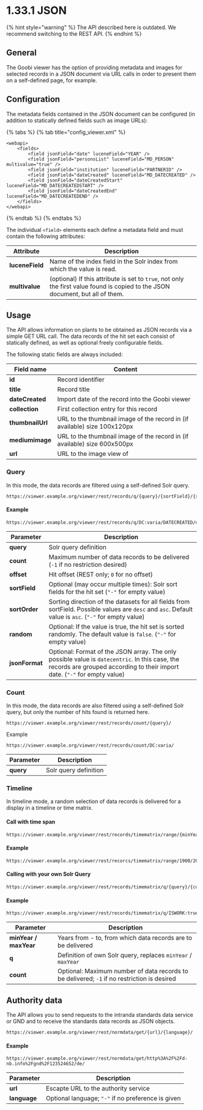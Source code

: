 # 1.33.1 JSON

{% hint style="warning" %}
The API described here is outdated. We recommend switching to the REST API.
{% endhint %}

## General

The Goobi viewer has the option of providing metadata and images for selected records in a JSON document via URL calls in order to present them on a self-defined page, for example.&#x20;

## Configuration

The metadata fields contained in the JSON document can be configured (in addition to statically defined fields such as image URLs):

{% tabs %}
{% tab title="config_viewer.xml" %}
```markup
<webapi>
    <fields>
        <field jsonField="date" luceneField="YEAR" />
        <field jsonField="personsList" luceneField="MD_PERSON" multivalue="true" />
        <field jsonField="institution" luceneField="PARTNERID" />
        <field jsonField="dateCreated" luceneField="MD_DATECREATED" />
        <field jsonField="dateCreatedStart" luceneField="MD_DATECREATEDSTART" />
        <field jsonField="dateCreatedEnd" luceneField="MD_DATECREATEDEND" />
    </fields>
</webapi>
```
{% endtab %}
{% endtabs %}

The individual `<field>` elements each define a metadata field and must contain the following attributes:

| **Attribute**   | Description                                                                                                                    |
| --------------- | ------------------------------------------------------------------------------------------------------------------------------ |
| **luceneField** | Name of the index field in the Solr index from which the value is read.                                                        |
| **multivalue**  | (optional) If this attribute is set to `true`, not only the first value found is copied to the JSON document, but all of them. |

## Usage

The API allows information on plants to be obtained as JSON records via a simple GET URL call. The data records of the hit set each consist of statically defined, as well as optional freely configurable fields.&#x20;

The following static fields are always included:

| **Field name**    | Content                                                                    |
| ----------------- | -------------------------------------------------------------------------- |
| **id**            | Record identifier                                                          |
| **title**         | Record title                                                               |
| **dateCreated**   | Import date of the record into the Goobi viewer                            |
| **collection**    | First collection entry for this record                                     |
| **thumbnailUrl**  | URL to the thumbnail image of the record in (if available) size 100x120px  |
| **mediumimage**   | URL to the thumbnail image of the record in (if available) size 600x500px  |
| **url**           | URL to the image view of                                                   |

### Query

In this mode, the data records are filtered using a self-defined Solr query.

```
https://viewer.example.org/viewer/rest/records/q/{query}/{sortField}/{sortOrder}/{jsonFormat}/{count}/{offset}/{randomize}/
```

#### Example

```
https://viewer.example.org/viewer/rest/records/q/DC:varia/DATECREATED/desc/datecentric/100/false/
```

| **Parameter**   | Description                                                                                                                                                                 |
| --------------- | --------------------------------------------------------------------------------------------------------------------------------------------------------------------------- |
| **query**       | Solr query definition                                                                                                                                                       |
| **count**       | Maximum number of data records to be delivered (`-1` if no restriction desired)                                                                                             |
| **offset**      | Hit offset (REST only; `0` for no offset)                                                                                                                                   |
| **sortField**   | Optional (may occur multiple times): Solr sort fields for the hit set (`"-"` for empty value)                                                                               |
| **sortOrder**   | Sorting direction of the datasets for all fields from sortField. Possible values are `desc` and `asc`. Default value is `asc`. (`"-"` for empty value)                      |
| **random**      | Optional: If the value is true, the hit set is sorted randomly. The default value is `false`. (`"-"` for empty value)                                                       |
| **jsonFormat**  | Optional: Format of the JSON array. The only possible value is `datecentric`. In this case, the records are grouped according to their import date. (`"-"` for empty value) |

### Count

In this mode, the data records are also filtered using a self-defined Solr query, but only the number of hits found is returned here.

```
https://viewer.example.org/viewer/rest/records/count/{query}/
```

‌Example

```
https://viewer.example.org/viewer/rest/records/count/DC:varia/
```

| **Parameter** | Description           |
| ------------- | --------------------- |
| **query**     | Solr query definition |

### Timeline

In timeline mode, a random selection of data records is delivered for a display in a timeline or time matrix.

#### Call with time span

```
https://viewer.example.org/viewer/rest/records/timematrix/range/{minYear}/{maxYear}/{count}/
```

#### Example

```
https://viewer.example.org/viewer/rest/recorcs/timematrix/range/1900/2000/100/
```

#### Calling with your own Solr Query

```
https://viewer.example.org/viewer/rest/records/timematrix/q/{query}/{count}/
```

#### Example

```
https://viewer.example.org/viewer/rest/records/timematrix/q/ISWORK:true/100/
```

| **Parameter**          | Description                                                                                 |
| ---------------------- | ------------------------------------------------------------------------------------------- |
| **minYear / maxYear**  | Years from - to, from which data records are to be delivered                                |
| **q**                  | Definition of own Solr query, replaces `minYear` / `maxYear`                                |
| **count**              | Optional: Maximum number of data records to be delivered; `-1` if no restriction is desired |

## Authority data

The API allows you to send requests to the intranda standards data service or GND and to receive the standards data records as JSON objects.

```
https://viewer.example.org/viewer/rest/normdata/get/{url}/{language}/
```

#### Example

```
https://viewer.example.org/viewer/rest/normdata/get/http%3A%2F%2Fd-nb.info%2Fgnd%2F123524652/de/
```

| **Parameter**  | Description                                        |
| -------------- | -------------------------------------------------- |
| **url**        | Escapte URL to the authority service               |
| **language**   | Optional language; `"-"` if no preference is given |
